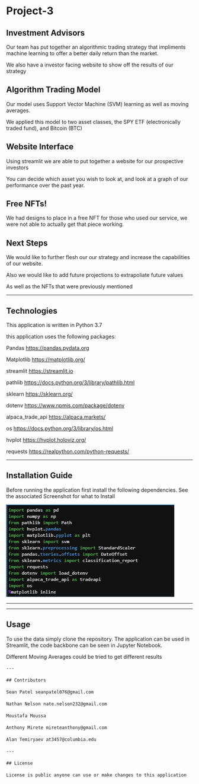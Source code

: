 # Project-3

## Investment Advisors   

Our team has put together an algorithmic trading strategy that impliments machine learning to offer a better daily return than the market.

We also have a investor facing website to show off the results of our strategy


## Algorithm Trading Model

Our model uses Support Vector Machine (SVM) learning as well as moving averages.

We applied this model to two asset classes, the SPY ETF (electronically traded fund), and Bitcoin (BTC)


## Website Interface 

Using streamlit we are able to put together a website for our prospective investors

You can decide which asset you wish to look at, and look at a graph of our performance over the past year. 


## Free NFTs!

We had designs to place in a free NFT for those who used our service, we were not able to actually get that piece working. 


## Next Steps

We would like to further flesh our our strategy and increase the capabilities of our website. 

Also we would like to add future projections to extrapoliate future values

As well as the NFTs that were previously mentioned

---

## Technologies
This application is written in Python 3.7  

this application uses the following packages:

Pandas  https://pandas.pydata.org

Matplotlib https://matplotlib.org/

streamlit https://streamlit.io

pathlib https://docs.python.org/3/library/pathlib.html

sklearn https://sklearn.org/
 
dotenv https://www.npmjs.com/package/dotenv

alpaca_trade_api https://alpaca.markets/

os https://docs.python.org/3/library/os.html

hvplot https://hvplot.holoviz.org/

requests https://realpython.com/python-requests/



---

## Installation Guide

Before running the application first install the following dependencies.
See the associated Screenshot for what to Install 

![imports](https://github.com/MoustafaMous/Project-3/blob/155955ea70369a491b82f12b00273343e47c48a8/Images/imports%20.jpg)




---








---

## Usage

To use the data simply clone the repository. The application can be used in Streamlit, the code backbone can be seen in Jupyter Notebook. 

Different Moving Averages could be tried to get different results 
```
---

## Contributors

Sean Patel seanpatel076@gmail.com

Nathan Nelson nate.nelson232@gmail.com

Moustafa Moussa

Anthony Mirete mireteanthony@gmail.com

Alan Temiryaev at3457@columbia.edu

---

## License

License is public anyone can use or make changes to this application
